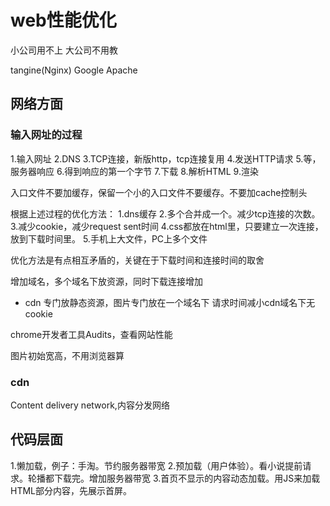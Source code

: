 # web性能优化

小公司用不上
大公司不用教

tangine(Nginx)
Google  Apache
## 网络方面
### 输入网址的过程

1.输入网址
2.DNS
3.TCP连接，新版http，tcp连接复用
4.发送HTTP请求
5.等，服务器响应
6.得到响应的第一个字节
7.下载
8.解析HTML
9.渲染

入口文件不要加缓存，保留一个小的入口文件不要缓存。不要加cache控制头

根据上述过程的优化方法：
1.dns缓存
2.多个合并成一个。减少tcp连接的次数。
3.减少cookie，减少request sent时间
4.css都放在html里，只要建立一次连接，放到下载时间里。
5.手机上大文件，PC上多个文件

优化方法是有点相互矛盾的，关键在于下载时间和连接时间的取舍

增加域名，多个域名下放资源，同时下载连接增加
 - cdn 专门放静态资源，图片专门放在一个域名下
请求时间减小cdn域名下无cookie

chrome开发者工具Audits，查看网站性能

图片初始宽高，不用浏览器算


### cdn
Content delivery network,内容分发网络

## 代码层面
 1.懒加载，例子：手淘。节约服务器带宽
 2.预加载（用户体验）。看小说提前请求。轮播都下载完。增加服务器带宽
 3.首页不显示的内容动态加载。用JS来加载HTML部分内容，先展示首屏。